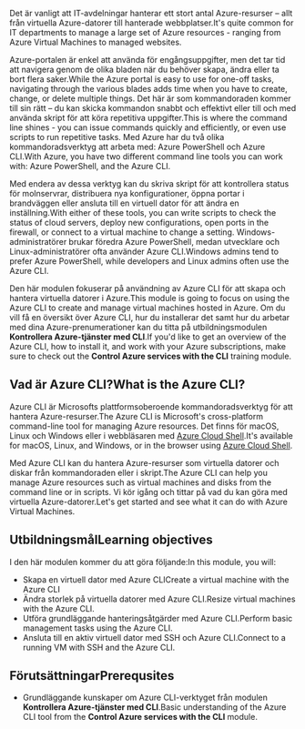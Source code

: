 <span data-ttu-id="f844a-101">Det är vanligt att IT-avdelningar hanterar ett stort antal Azure-resurser – allt från virtuella Azure-datorer till hanterade webbplatser.</span><span class="sxs-lookup"><span data-stu-id="f844a-101">It's quite common for IT departments to manage a large set of Azure resources - ranging from Azure Virtual Machines to managed websites.</span></span>

<span data-ttu-id="f844a-102">Azure-portalen är enkel att använda för engångsuppgifter, men det tar tid att navigera genom de olika bladen när du behöver skapa, ändra eller ta bort flera saker.</span><span class="sxs-lookup"><span data-stu-id="f844a-102">While the Azure portal is easy to use for one-off tasks, navigating through the various blades adds time when you have to create, change, or delete multiple things.</span></span> <span data-ttu-id="f844a-103">Det här är som kommandoraden kommer till sin rätt – du kan skicka kommandon snabbt och effektivt eller till och med använda skript för att köra repetitiva uppgifter.</span><span class="sxs-lookup"><span data-stu-id="f844a-103">This is where the command line shines - you can issue commands quickly and efficiently, or even use scripts to run repetitive tasks.</span></span> <span data-ttu-id="f844a-104">Med Azure har du två olika kommandoradsverktyg att arbeta med: Azure PowerShell och Azure CLI.</span><span class="sxs-lookup"><span data-stu-id="f844a-104">With Azure, you have two different command line tools you can work with: Azure PowerShell, and the Azure CLI.</span></span>

<span data-ttu-id="f844a-105">Med endera av dessa verktyg kan du skriva skript för att kontrollera status för molnservrar, distribuera nya konfigurationer, öppna portar i brandväggen eller ansluta till en virtuell dator för att ändra en inställning.</span><span class="sxs-lookup"><span data-stu-id="f844a-105">With either of these tools, you can write scripts to check the status of cloud servers, deploy new configurations, open ports in the firewall, or connect to a virtual machine to change a setting.</span></span> <span data-ttu-id="f844a-106">Windows-administratörer brukar föredra Azure PowerShell, medan utvecklare och Linux-administratörer ofta använder Azure CLI.</span><span class="sxs-lookup"><span data-stu-id="f844a-106">Windows admins tend to prefer Azure PowerShell, while developers and Linux admins often use the Azure CLI.</span></span>

<span data-ttu-id="f844a-107">Den här modulen fokuserar på användning av Azure CLI för att skapa och hantera virtuella datorer i Azure.</span><span class="sxs-lookup"><span data-stu-id="f844a-107">This module is going to focus on using the Azure CLI to create and manage virtual machines hosted in Azure.</span></span> <span data-ttu-id="f844a-108">Om du vill få en översikt över Azure CLI, hur du installerar det samt hur du arbetar med dina Azure-prenumerationer kan du titta på utbildningsmodulen **Kontrollera Azure-tjänster med CLI**.</span><span class="sxs-lookup"><span data-stu-id="f844a-108">If you'd like to get an overview of the Azure CLI, how to install it, and work with your Azure subscriptions, make sure to check out the **Control Azure services with the CLI** training module.</span></span>

## <a name="what-is-the-azure-cli"></a><span data-ttu-id="f844a-109">Vad är Azure CLI?</span><span class="sxs-lookup"><span data-stu-id="f844a-109">What is the Azure CLI?</span></span>

<span data-ttu-id="f844a-110">Azure CLI är Microsofts plattformsoberoende kommandoradsverktyg för att hantera Azure-resurser.</span><span class="sxs-lookup"><span data-stu-id="f844a-110">The Azure CLI is Microsoft's cross-platform command-line tool for managing Azure resources.</span></span> <span data-ttu-id="f844a-111">Det finns för macOS, Linux och Windows eller i webbläsaren med [Azure Cloud Shell](https://docs.microsoft.com/azure/cloud-shell/overview).</span><span class="sxs-lookup"><span data-stu-id="f844a-111">It's available for macOS, Linux, and Windows, or in the browser using [Azure Cloud Shell](https://docs.microsoft.com/azure/cloud-shell/overview).</span></span>

<span data-ttu-id="f844a-112">Med Azure CLI kan du hantera Azure-resurser som virtuella datorer och diskar från kommandoraden eller i skript.</span><span class="sxs-lookup"><span data-stu-id="f844a-112">The Azure CLI can help you manage Azure resources such as virtual machines and disks from the command line or in scripts.</span></span> <span data-ttu-id="f844a-113">Vi kör igång och tittar på vad du kan göra med virtuella Azure-datorer.</span><span class="sxs-lookup"><span data-stu-id="f844a-113">Let's get started and see what it can do with Azure Virtual Machines.</span></span>

## <a name="learning-objectives"></a><span data-ttu-id="f844a-114">Utbildningsmål</span><span class="sxs-lookup"><span data-stu-id="f844a-114">Learning objectives</span></span>

<span data-ttu-id="f844a-115">I den här modulen kommer du att göra följande:</span><span class="sxs-lookup"><span data-stu-id="f844a-115">In this module, you will:</span></span>

- <span data-ttu-id="f844a-116">Skapa en virtuell dator med Azure CLI</span><span class="sxs-lookup"><span data-stu-id="f844a-116">Create a virtual machine with the Azure CLI</span></span>
- <span data-ttu-id="f844a-117">Ändra storlek på virtuella datorer med Azure CLI.</span><span class="sxs-lookup"><span data-stu-id="f844a-117">Resize virtual machines with the Azure CLI.</span></span>
- <span data-ttu-id="f844a-118">Utföra grundläggande hanteringsåtgärder med Azure CLI.</span><span class="sxs-lookup"><span data-stu-id="f844a-118">Perform basic management tasks using the Azure CLI.</span></span>
- <span data-ttu-id="f844a-119">Ansluta till en aktiv virtuell dator med SSH och Azure CLI.</span><span class="sxs-lookup"><span data-stu-id="f844a-119">Connect to a running VM with SSH and the Azure CLI.</span></span>

## <a name="prerequsites"></a><span data-ttu-id="f844a-120">Förutsättningar</span><span class="sxs-lookup"><span data-stu-id="f844a-120">Prerequsites</span></span>

- <span data-ttu-id="f844a-121">Grundläggande kunskaper om Azure CLI-verktyget från modulen **Kontrollera Azure-tjänster med CLI**.</span><span class="sxs-lookup"><span data-stu-id="f844a-121">Basic understanding of the Azure CLI tool from the **Control Azure services with the CLI** module.</span></span>